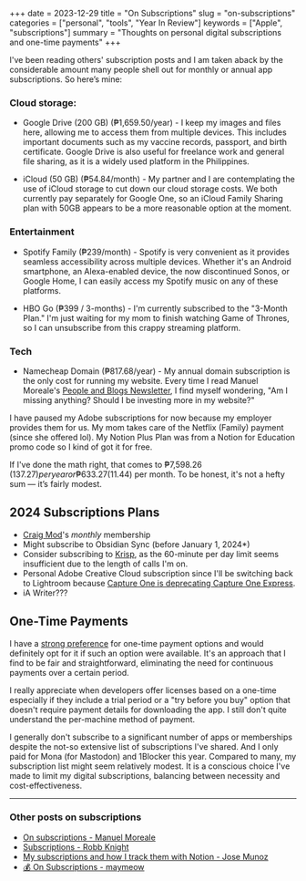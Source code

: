 +++
date = 2023-12-29
title = "On Subscriptions"
slug = "on-subscriptions"
categories = ["personal", "tools", "Year In Review"]
keywords = ["Apple", "subscriptions"]
summary = "Thoughts on personal digital subscriptions and one-time payments"
+++

I've been reading others' subscription posts and I am taken aback by the considerable amount many people shell out for monthly or annual app subscriptions. So here’s mine:

### Cloud storage:

- Google Drive (200 GB) (₱1,659.50/year) - I keep my images and files here, allowing me to access them from multiple devices. This includes important documents such as my vaccine records, passport, and birth certificate. Google Drive is also useful for freelance work and general file sharing, as it is a widely used platform in the Philippines.

- iCloud (50 GB) (₱54.84/month) - My partner and I are contemplating the use of iCloud storage to cut down our cloud storage costs. We both currently pay separately for Google One, so an iCloud Family Sharing plan with 50GB appears to be a more reasonable option at the moment.

### Entertainment

- Spotify Family (₱239/month) - Spotify is very convenient as it provides seamless accessibility across multiple devices. Whether it's an Android smartphone, an Alexa-enabled device, the now discontinued Sonos, or Google Home, I can easily access my Spotify music on any of these platforms.

- HBO Go (₱399 / 3-months) - I'm currently subscribed to the "3-Month Plan." I'm just waiting for my mom to finish watching Game of Thrones, so I can unsubscribe from this crappy streaming platform.

### Tech

- Namecheap Domain (₱817.68/year) - My annual domain subscription is the only cost for running my website. Every time I read Manuel Moreale's [People and Blogs Newsletter](https://peopleandblogs.com/), I find myself wondering, "Am I missing anything? Should I be investing more in my website?"

I have paused my Adobe subscriptions for now because my employer provides them for us. My mom takes care of the Netflix (Family) payment (since she offered lol). My Notion Plus Plan was from a Notion for Education promo code so I kind of got it for free.

If I've done the math right, that comes to ₱7,598.26 ($137.27) per year or ₱633.27 ($11.44) per month. To be honest, it's not a hefty sum — it’s fairly modest.

## 2024 Subscriptions Plans

- [Craig Mod](https://craigmod.com/membership/)'s *monthly* membership
- Might subscribe to Obsidian Sync (before January 1, 2024*)
- Consider subscribing to [Krisp](https://krisp.ai/), as the 60-minute per day limit seems insufficient due to the length of calls I'm on.
- Personal Adobe Creative Cloud subscription since I'll be switching back to Lightroom because [Capture One is deprecating Capture One Express](https://support.captureone.com/hc/en-us/community/posts/15419149985309-Capture-One-Express-is-coming-to-an-end).
- iA Writer???

## One-Time Payments

I have a [strong preference](https://krabf.com/a-coffee-per-month/) for one-time payment options and would definitely opt for it if such an option were available. It's an approach that I find to be fair and straightforward, eliminating the need for continuous payments over a certain period.

I really appreciate when developers offer licenses based on a one-time especially if they include a trial period or a "try before you buy" option that doesn't require payment details for downloading the app. I still don't quite understand the per-machine method of payment.

I generally don't subscribe to a significant number of apps or memberships despite the not-so extensive list of subscriptions I've shared. And I only paid for Mona (for Mastodon) and 1Blocker this year. Compared to many, my subscription list might seem relatively modest. It is a conscious choice I've made to limit my digital subscriptions, balancing between necessity and cost-effectiveness.

<hr>

### Other posts on subscriptions

- [On subscriptions - Manuel Moreale](https://manuelmoreale.com/)
- [Subscriptions - Robb Knight](https://rknight.me/blog/subscriptions/)
- [My subscriptions and how I track them with Notion - Jose Munoz](https://www.josemunozmatos.com/blog/my-subscriptions-and-how-i-track-them-with-notion)
- [💰 On Subscriptions - maymeow](https://www.maymeow.com/posts/2023/11/on-subscriptions/)